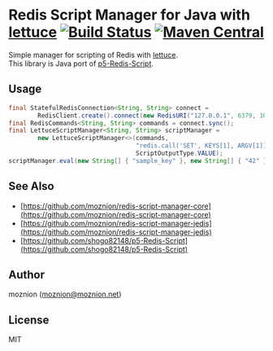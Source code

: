 Redis Script Manager for Java with [lettuce](https://github.com/mp911de/lettuce) [![Build Status](https://travis-ci.org/moznion/redis-script-manager-lettuce.svg?branch=master)](https://travis-ci.org/moznion/redis-script-manager-lettuce) [![Maven Central](https://maven-badges.herokuapp.com/maven-central/net.moznion/redis-script-manager-lettuce/badge.svg)](https://maven-badges.herokuapp.com/maven-central/net.moznion/redis-script-manager-lettuce)
==

Simple manager for scripting of Redis with [lettuce](https://github.com/mp911de/lettuce).  
This library is Java port of [p5-Redis-Script](https://github.com/shogo82148/p5-Redis-Script).

Usage
--

```java
final StatefulRedisConnection<String, String> connect =
        RedisClient.create().connect(new RedisURI("127.0.0.1", 6379, 10, TimeUnit.SECONDS));
final RedisCommands<String, String> commands = connect.sync();
final LettuceScriptManager<String, String> scriptManager =
        new LettuceScriptManager<>(commands,
                                   "redis.call('SET', KEYS[1], ARGV[1])",
                                   ScriptOutputType.VALUE);
scriptManager.eval(new String[] { "sample_key" }, new String[] { "42" });
```

See Also
--

- [https://github.com/moznion/redis-script-manager-core](https://github.com/moznion/redis-script-manager-core)
- [https://github.com/moznion/redis-script-manager-jedis](https://github.com/moznion/redis-script-manager-jedis)
- [https://github.com/shogo82148/p5-Redis-Script](https://github.com/shogo82148/p5-Redis-Script)

Author
--

moznion (<moznion@moznion.net>)

License
--

MIT

